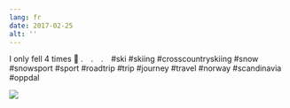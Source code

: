 ```yaml
---
lang: fr
date: 2017-02-25
alt: ''
---
```


I only fell 4 times 🎿
.⠀
.⠀
.⠀
#ski #skiing #crosscountryskiing #snow #snowsport #sport #roadtrip #trip #journey #travel #norway #scandinavia #oppdal

![](/photos/2017-02-25-1488041516.jpg)